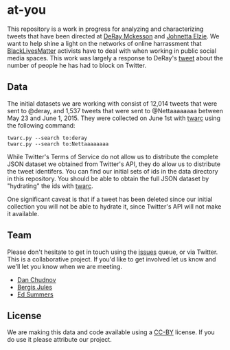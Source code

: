 at-you
======

This repository is a work in progress for analyzing and characterizing tweets
that have been directed at [DeRay Mckesson](https://twitter.com/deray) and 
[Johnetta Elzie](https://twitter.com/Nettaaaaaaaa). We want to help shine a 
light on the networks of online harrassment that 
[BlackLivesMatter](https://en.wikipedia.org/wiki/Black_Lives_Matter) activists 
have to deal with when working in public social media spaces. This 
work was largely a response to DeRay's 
[tweet](https://twitter.com/deray/status/604782399906418688)
about the number of people he has had to block on Twitter.

## Data

The initial datasets we are working with consist of 12,014 tweets that were 
sent to @deray, and 1,537 tweets that were sent to @Nettaaaaaaaa between May 
23 and June 1, 2015. They were collected on June 1st with
[twarc](http://github.com/edsu/twarc) using the following command:

    twarc.py --search to:deray
    twarc.py --search to:Nettaaaaaaaa

While Twitter's Terms of Service do not allow us to distribute the complete 
JSON dataset we obtained from Twitter's API, they do allow us to distribute the
tweet identifers. You can find our initial sets of ids in the data directory
in this repository. You should be able to obtain the full JSON dataset by 
"hydrating" the ids with [twarc](http://github.com/edsu/twarc).

One significant caveat is that if a tweet has been deleted since our initial 
collection you will not be able to hydrate it, since Twitter's API will not 
make it available.

## Team

Please don't hesitate to get in touch using the 
[issues](https://github.com/edsu/to-deray/issues) queue, or via Twitter.
This is a collaborative project. If you'd like to get involved let us know and
we'll let you know when we are meeting.

* [Dan Chudnov](https://twitter.com/dchud)
* [Bergis Jules](https://twitter.com/bergisjules)
* [Ed Summers](https://twitter.com/edsu)

## License

We are making this data and code available using a
[CC-BY](https://creativecommons.org/licenses/by/4.0/) license. If you do 
use it please attribute our project.
